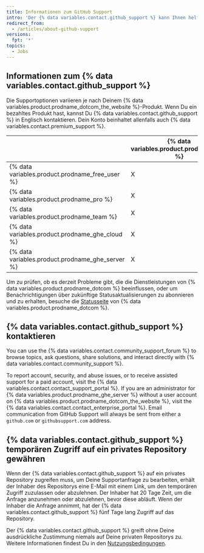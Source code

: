 ```yaml
---
title: Informationen zum GitHub Support
intro: 'Der {% data variables.contact.github_support %} kann Ihnen helfen, Probleme zu beheben, auf die Sie bei der Verwendung von {% data variables.product.prodname_dotcom %} stoßen.'
redirect_from:
  - /articles/about-github-support
versions:
  fpt: '*'
topics:
  - Jobs
---
```


## Informationen zum {% data variables.contact.github_support %}

Die Supportoptionen variieren je nach Deinem {% data variables.product.prodname_dotcom_the_website %}-Produkt. Wenn Du ein bezahltes Produkt hast, kannst Du {% data variables.contact.github_support %} in Englisch kontaktieren. Dein Konto beinhaltet allenfalls auch {% data variables.contact.premium_support %}.

|                                                    | {% data variables.product.prodname_gcf %} | Standard-Support | Premium Support |
| -------------------------------------------------- | ----------------------------------------- | ---------------- | --------------- |
| {% data variables.product.prodname_free_user %}  | X                                         |                  |                 |
| {% data variables.product.prodname_pro %}          | X                                         | X                |                 |
| {% data variables.product.prodname_team %}         | X                                         | X                |                 |
| {% data variables.product.prodname_ghe_cloud %}  | X                                         | X                | X               |
| {% data variables.product.prodname_ghe_server %} | X                                         | X                | X               |

Um zu prüfen, ob es derzeit Probleme gibt, die die Dienstleistungen von {% data variables.product.prodname_dotcom %} beeinflussen, oder um Benachrichtigungen über zukünftige Statusaktualisierungen zu abonnieren und zu erhalten, besuche die [Statusseite](https://www.githubstatus.com/) von {% data variables.product.prodname_dotcom %}.

## {% data variables.contact.github_support %} kontaktieren

You can use the {% data variables.contact.community_support_forum %} to browse topics, ask questions, share solutions, and interact directly with {% data variables.contact.community_support %}.

To report account, security, and abuse issues, or to receive assisted support for a paid account, visit the {% data variables.contact.contact_support_portal %}. If you are an administrator for {% data variables.product.prodname_ghe_server %} without a user account on {% data variables.product.prodname_dotcom_the_website %}, visit the {% data variables.contact.contact_enterprise_portal %}. Email communication from GitHub Support will always be sent from either a `github.com` or `githubsupport.com` address.

## {% data variables.contact.github_support %} temporären Zugriff auf ein privates Repository gewähren

Wenn der {% data variables.contact.github_support %} auf ein privates Repository zugreifen muss, um Deine Supportanfrage zu bearbeiten, erhält der Inhaber des Repositorys eine E-Mail mit einem Link, um den temporären Zugriff zuzulassen oder abzulehnen. Der Inhaber hat 20 Tage Zeit, um die Anfrage anzunehmen oder abzulehnen, bevor diese abläuft. Wenn der Inhaber die Anfrage annimmt, hat der {% data variables.contact.github_support %} fünf Tage lang Zugriff auf das Repository.

Der {% data variables.contact.github_support %} greift ohne Deine ausdrückliche Zustimmung niemals auf Deine privaten Repositorys zu. Weitere Informationen findest Du in den [Nutzungsbedingungen](/articles/github-terms-of-service#3-access).
